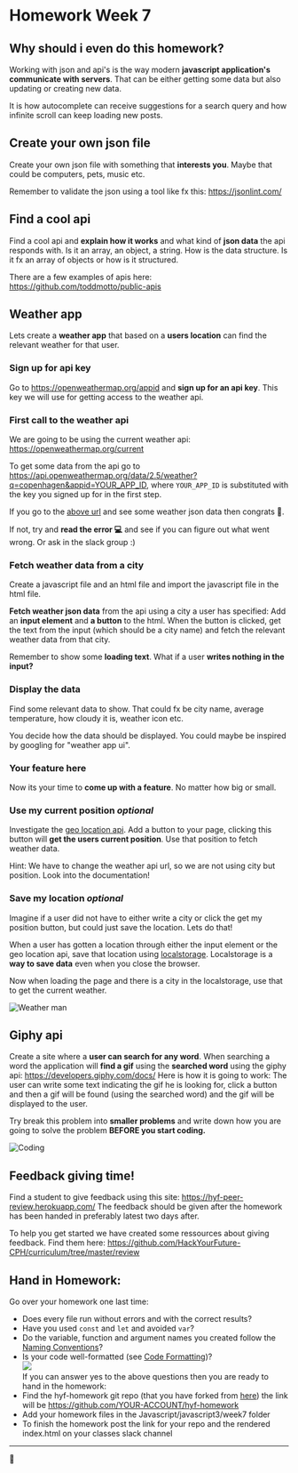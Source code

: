 # Homework Week 7

## Why should i even do this homework?
Working with json and api's is the way modern **javascript application's communicate with servers**. That can be either getting some data but also updating or creating new data. 

It is how autocomplete can receive suggestions for a search query and how infinite scroll can keep loading new posts. 

## Create your own json file
Create your own json file with something that **interests you**. Maybe that could be computers, pets, music etc.

Remember to validate the json using a tool like fx this: https://jsonlint.com/

## Find a cool api
Find a cool api and **explain how it works** and what kind of **json data** the api responds with. Is it an array, an object, a string. How is the data structure. Is it fx an array of objects or how is it structured. 

There are a few examples of apis here:
https://github.com/toddmotto/public-apis

## Weather app
Lets create a **weather app** that based on a **users location** can find the relevant weather for that user.

### Sign up for api key
Go to https://openweathermap.org/appid and **sign up for an api key**. This key we will use for getting access to the weather api. 

### First call to the weather api
We are going to be using the current weather api: https://openweathermap.org/current

To get some data from the api go to https://api.openweathermap.org/data/2.5/weather?q=copenhagen&appid=YOUR_APP_ID, where `YOUR_APP_ID` is substituted with the key you signed up for in the first step.

If you go to the [above url](https://api.openweathermap.org/data/2.5/weather?q=copenhagen&appid=YOUR_APP_ID) and see some weather json data then congrats 🎉. 

If not, try and **read the error 💻** and see if you can figure out what went wrong. Or ask in the slack group :)

### Fetch weather data from a city
Create a javascript file and an html file and import the javascript file in the html file.

**Fetch weather json data** from the api using a city a user has specified: Add an **input element** and **a button** to the html. When the button is clicked, get the text from the input (which should be a city name) and fetch the relevant weather data from that city.

Remember to show some **loading text**. What if a user **writes nothing in the input?**

### Display the data
Find some relevant data to show. That could fx be city name, average temperature, how cloudy it is, weather icon etc.

You decide how the data should be displayed. You could maybe be inspired by googling for "weather app ui".

### Your feature here
Now its your time to **come up with a feature**. No matter how big or small. 

### Use my current position *optional*
Investigate the [geo location api](https://developer.mozilla.org/en-US/docs/Web/API/Geolocation_API). Add a button to your page, clicking this button will **get the users current position**. Use that position to fetch weather data. 

Hint: We have to change the weather api url, so we are not using city but position. Look into the documentation!

### Save my location *optional*
Imagine if a user did not have to either write a city or click the get my position button, but could just save the location. Lets do that!

When a user has gotten a location through either the input element or the geo location api, save that location using [localstorage](https://developer.mozilla.org/en-US/docs/Web/API/Window/localStorage). Localstorage is a **way to save data** even when you close the browser. 

Now when loading the page and there is a city in the localstorage, use that to get the current weather. 

![Weather man](https://media.giphy.com/media/3ohzdJlyD2InWwbJle/giphy.gif)

## Giphy api
Create a site where a **user can search for any word**. When searching a word the application will **find a gif** using the **searched word** using the giphy api: https://developers.giphy.com/docs/
Here is how it is going to work: The user can write some text indicating the gif he is looking for, click a button and then a gif will be found (using the searched word) and the gif will be displayed to the user. 

Try break this problem into **smaller problems** and write down how you are going to solve the problem **BEFORE you start coding.** 

![Coding](https://media.giphy.com/media/1C8bHHJturSx2/giphy.gif)

## Feedback giving time!
Find a student to give feedback using this site: https://hyf-peer-review.herokuapp.com/
The feedback should be given after the homework has been handed in preferably latest two days after.
 
To help you get started we have created some ressources about giving feedback. Find them here: https://github.com/HackYourFuture-CPH/curriculum/tree/master/review

## Hand in Homework:
Go over your homework one last time:

- Does every file run without errors and with the correct results?
- Have you used `const` and `let` and avoided `var`?
- Do the variable, function and argument names you created follow the [Naming Conventions](https://github.com/HackYourFuture/fundamentals/blob/master/fundamentals/naming_conventions.md)?
- Is your code well-formatted (see [Code Formatting](https://github.com/HackYourFuture/fundamentals/blob/master/fundamentals/naming_conventions.md))?  
![](https://media.giphy.com/media/l4EpblDY4msVtKAOk/giphy.gif)  
If you can answer yes to the above questions then you are ready to hand in the homework:<br/>
- Find the hyf-homework git repo (that you have forked from [here](https://github.com/HackYourFuture-CPH/hyf-homework)) the link will be https://github.com/YOUR-ACCOUNT/hyf-homework
- Add your homework files in the Javascript/javascript3/week7 folder
- To finish the homework post the link for your repo and the rendered index.html on your classes slack channel
---

🎉
